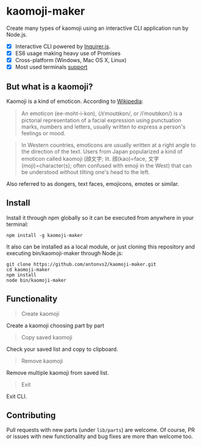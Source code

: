 # kaomoji-maker

Create many types of kaomoji using an interactive CLI application run by Node.js.

* [x] Interactive CLI powered by [Inquirer.js](https://github.com/SBoudrias/Inquirer.js/).
* [x] ES6 usage making heavy use of Promises
* [x] Cross-platform (Windows, Mac OS X, Linux)
* [x] Most used terminals [support](https://github.com/sboudrias/Inquirer.js#support-os-terminals)

## But what is a kaomoji?

Kaomoji is a kind of emoticon. According to [Wikipedia](https://en.wikipedia.org/wiki/Emoticon#/media/File:Emoticon_Smile_Face.svg):

> An emoticon (ee-moht-i-kon), (/ᵻˈmoʊtᵻkɒn/, or /iˈmoʊtᵻkɒn/) is a pictorial representation of a facial expression using punctuation marks, numbers and letters, usually written to express a person's feelings or mood.

> In Western countries, emoticons are usually written at a right angle to the direction of the text. Users from Japan popularized a kind of emoticon called kaomoji (顔文字; lit. 顔(kao)=face, 文字(moji)=character(s); often confused with emoji in the West) that can be understood without tilting one's head to the left.

Also referred to as  dongers, text faces, emojicons, emotes or similar.

## Install

Install it through npm globally so it can be executed from anywhere in your terminal:

```
npm install -g kaomoji-maker
```

It also can be installed as a local module, or just cloning this repository and executing bin/kaomoji-maker through Node.js:

```
git clone https://github.com/antonvs2/kaomoji-maker.git
cd kaomoji-maker
npm install
node bin/kaomoji-maker
```

## Functionality

> Create kaomoji

Create a kaomoji choosing part by part

> Copy saved kaomoji

Check your saved list and copy to clipboard.

> Remove kaomoji

Remove multiple kaomoji from saved list.

> Exit

Exit CLI.

## Contributing

Pull requests with new parts (under `lib/parts`) are welcome. Of course, PR or issues with new functionality and bug fixes are more than welcome too.
